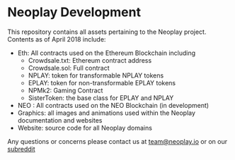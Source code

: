 # Neoplay Development

This repository contains all assets pertaining to the Neoplay project.<br />
Contents as of April 2018 include:
* Eth: All contracts used on the Ethereum Blockchain including
  * Crowdsale.txt: Ethereum contract address
  * Crowdsale.sol: Full contract
  * NPLAY: token for transformable NPLAY tokens
  * EPLAY: token for non-transformable EPLAY tokens
  * NPMk2: Gaming Contract
  * SisterToken: the base class for EPLAY and NPLAY
* NEO : All contracts used on the NEO Blockchain (in development)
* Graphics: all images and animations used within the Neoplay documentation and websites
* Website: source code for all Neoplay domains

Any questions or concerns please contact us at team@neoplay.io or on our [subreddit](http://www.reddit.com/r/NeoplayProject)
